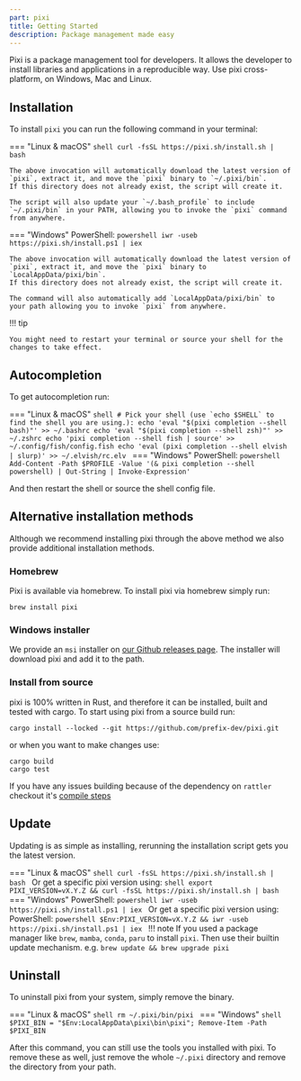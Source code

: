 ```yaml
---
part: pixi
title: Getting Started
description: Package management made easy
---
```


Pixi is a package management tool for developers.
It allows the developer to install libraries and applications in a reproducible way.
Use pixi cross-platform, on Windows, Mac and Linux.

## Installation

To install `pixi` you can run the following command in your terminal:

=== "Linux & macOS"
    ```shell
    curl -fsSL https://pixi.sh/install.sh | bash
    ```

    The above invocation will automatically download the latest version of `pixi`, extract it, and move the `pixi` binary to `~/.pixi/bin`.
    If this directory does not already exist, the script will create it.

    The script will also update your `~/.bash_profile` to include `~/.pixi/bin` in your PATH, allowing you to invoke the `pixi` command from anywhere.

=== "Windows"
    PowerShell:
    ```powershell
    iwr -useb https://pixi.sh/install.ps1 | iex
    ```

    The above invocation will automatically download the latest version of `pixi`, extract it, and move the `pixi` binary to `LocalAppData/pixi/bin`.
    If this directory does not already exist, the script will create it.

    The command will also automatically add `LocalAppData/pixi/bin` to your path allowing you to invoke `pixi` from anywhere.


!!! tip

    You might need to restart your terminal or source your shell for the changes to take effect.


## Autocompletion

To get autocompletion run:

=== "Linux & macOS"
    ```shell
    # Pick your shell (use `echo $SHELL` to find the shell you are using.):
    echo 'eval "$(pixi completion --shell bash)"' >> ~/.bashrc
    echo 'eval "$(pixi completion --shell zsh)"' >> ~/.zshrc
    echo 'pixi completion --shell fish | source' >> ~/.config/fish/config.fish
    echo 'eval (pixi completion --shell elvish | slurp)' >> ~/.elvish/rc.elv
    ```
=== "Windows"
    PowerShell:
    ```powershell
    Add-Content -Path $PROFILE -Value '(& pixi completion --shell powershell) | Out-String | Invoke-Expression'
    ```


And then restart the shell or source the shell config file.

## Alternative installation methods

Although we recommend installing pixi through the above method we also provide additional installation methods.

### Homebrew

Pixi is available via homebrew. To install pixi via homebrew simply run:

```shell
brew install pixi
```

### Windows installer

We provide an `msi` installer on [our Github releases page](https://github.com/prefix-dev/pixi/releases/latest).
The installer will download pixi and add it to the path.

### Install from source

pixi is 100% written in Rust, and therefore it can be installed, built and tested with cargo.
To start using pixi from a source build run:

```shell
cargo install --locked --git https://github.com/prefix-dev/pixi.git
```

or when you want to make changes use:

```shell
cargo build
cargo test
```

If you have any issues building because of the dependency on `rattler` checkout
it's [compile steps](https://github.com/mamba-org/rattler/tree/main#give-it-a-try)

## Update
Updating is as simple as installing, rerunning the installation script gets you the latest version.

=== "Linux & macOS"
    ```shell
    curl -fsSL https://pixi.sh/install.sh | bash
    ```
    Or get a specific pixi version using:
    ```shell
    export PIXI_VERSION=vX.Y.Z && curl -fsSL https://pixi.sh/install.sh | bash
    ```
=== "Windows"
    PowerShell:
    ```powershell
    iwr -useb https://pixi.sh/install.ps1 | iex
    ```
    Or get a specific pixi version using:
    PowerShell:
    ```powershell
    $Env:PIXI_VERSION=vX.Y.Z && iwr -useb https://pixi.sh/install.ps1 | iex
    ```
!!! note
    If you used a package manager like `brew`, `mamba`, `conda`, `paru` to install `pixi`.
    Then use their builtin update mechanism. e.g. `brew update && brew upgrade pixi`

## Uninstall

To uninstall pixi from your system, simply remove the binary.

=== "Linux & macOS"
    ```shell
    rm ~/.pixi/bin/pixi
    ```
=== "Windows"
    ```shell
    $PIXI_BIN = "$Env:LocalAppData\pixi\bin\pixi"; Remove-Item -Path $PIXI_BIN
    ```

After this command, you can still use the tools you installed with pixi.
To remove these as well, just remove the whole `~/.pixi` directory and remove the directory from your path.
